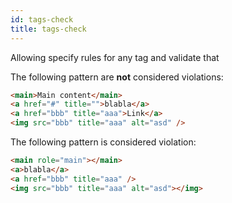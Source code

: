 ```yaml
---
id: tags-check
title: tags-check
---
```


Allowing specify rules for any tag and validate that

The following pattern are **not** considered violations:

<!-- prettier-ignore -->
```html
<main>Main content</main>
<a href="#" title="">blabla</a>
<a href="bbb" title="aaa">Link</a>
<img src="bbb" title="aaa" alt="asd" />
```

The following pattern is considered violation:

<!-- prettier-ignore -->
```html
<main role="main"></main>
<a>blabla</a>
<a href="bbb" title="aaa" />
<img src="bbb" title="aaa" alt="asd"></img>
```
